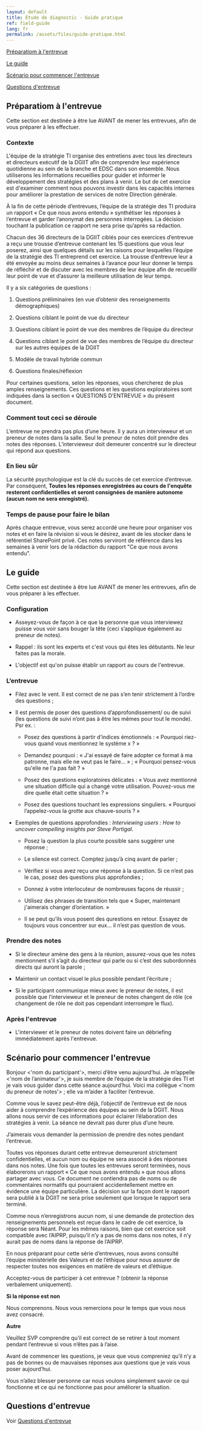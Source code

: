 ```yaml
---
layout: default
title: Étude de diagnostic - Guide pratique
ref: field-guide
lang: fr
permalink: /assets/files/guide-pratique.html
---
```

<!-- markdownlint-disable MD033 -->
<!-- markdownlint-disable MD036 -->

[Préparatiom à l'entrevue](#préparation-à-lentrevue)

[Le guide](#le-guide)

[Scénario pour commencer l'entrevue](#scénario-pour-commencer-lentrevue)

[Questions d'entrevue](#questions-dentrevue)

## Préparatiom à l'entrevue

Cette section est destinée à être lue AVANT de mener les entrevues, afin de vous préparer à les effectuer.

### Contexte

L'équipe de la stratégie TI organise des entretiens avec tous les directeurs et directeurs exécutif de la DGIIT afin de comprendre leur expérience quotidienne au sein de la branche et EDSC dans son ensemble.
Nous utiliserons les informations recueillies pour guider et informer le développement des stratégies et des plans à venir.
Le but de cet exercice est d'examiner comment nous pouvons investir dans les capacités internes pour améliorer la prestation de services de notre Direction générale.

À la fin de cette période d’entrevues, l’équipe de la stratégie des TI produira un rapport « Ce que nous avons entendu » synthétiser les réponses à l’entrevue et garder l’anonymat des personnes interrogées.
La décision touchant la publication ce rapport ne sera prise qu’après sa rédaction.

Chacun des 36 directeurs de la DGIIT ciblés pour ces exercices d’entrevue a reçu une trousse d’entrevue contenant les 15 questions que vous leur poserez, ainsi que quelques détails sur les raisons pour lesquelles l’équipe de la stratégie des TI entreprend cet exercice.
La trousse d’entrevue leur a été envoyée au moins deux semaines à l’avance pour leur donner le temps de réfléchir et de discuter avec les membres de leur équipe afin de recueillir leur point de vue et d’assurer la meilleure utilisation de leur temps.

Il y a six catégories de questions :

1. Questions préliminaires (en vue d’obtenir des renseignements démographiques)

2. Questions ciblant le point de vue du directeur

3. Questions ciblant le point de vue des membres de l’équipe du directeur

4. Questions ciblant le point de vue des membres de l’équipe du directeur sur les autres équipes de la DGIIT

5. Modèle de travail hybride commun

6. Questions finales/réflexion

Pour certaines questions, selon les réponses, vous chercherez de plus amples renseignements.
Ces questions et les questions exploratoires sont indiquées dans la section « QUESTIONS D’ENTREVUE » du présent document.

### Comment tout ceci se déroule

L’entrevue ne prendra pas plus d’une heure.
Il y aura un intervieweur et un preneur de notes dans la salle.
Seul le preneur de notes doit prendre des notes des réponses.
L’intervieweur doit demeurer concentré sur le directeur qui répond aux questions.

### En lieu sûr

La sécurité psychologique est la clé du succès de cet exercice d’entrevue. Par conséquent, **Toutes les réponses enregistrées au cours de l'enquête resteront confidentielles et seront consignées de manière autonome (aucun nom ne sera enregistré).**

### Temps de pause pour faire le bilan

Après chaque entrevue, vous serez accordé une heure pour organiser vos notes et en faire la révision si vous le désirez, avant de les stocker dans le référentiel SharePoint privé.
Ces notes serviront de référence dans les semaines à venir lors de la rédaction du rapport "Ce que nous avons entendu".

## Le guide

Cette section est destinée à être lue AVANT de mener les entrevues, afin de vous préparer à les effectuer.

### Configuration

- Asseyez-vous de façon à ce que la personne que vous interviewez puisse vous voir sans bouger la tête (ceci s’applique également au preneur de notes).

- Rappel : ils sont les experts et c'est vous qui êtes les débutants. Ne leur faites pas la morale.

- L'objectif est qu'on puisse établir un rapport au cours de l'entrevue.

### L’entrevue

- Filez avec le vent. Il est correct de ne pas s’en tenir strictement à l’ordre des questions ;

- Il est permis de poser des questions d’approfondissement/ ou de suivi (les questions de suivi n’ont pas à être les mêmes pour tout le monde). Psr ex. :
  - Posez des questions à partir d’indices émotionnels : « Pourquoi riez-vous quand vous mentionnez le système x ? »
  
  - Demandez pourquoi : « J'ai essayé de faire adopter ce format à ma patronne, mais elle ne veut pas le faire... » ; « Pourquoi pensez-vous qu'elle ne l'a pas fait ? »
  
  - Posez des questions exploratoires délicates : « Vous avez mentionné une situation difficile qui a changé votre utilisation. Pouvez-vous me dire quelle était cette situation ? »
  
  - Posez des questions touchant les expressions singuliers. « Pourquoi l’appelez-vous la grotte aux chauve-souris ? »
  
- Exemples de questions approfondies : *Interviewing users : How to uncover compelling insights par Steve Portigal*.
  
  - Posez la question la plus courte possible sans suggérer une réponse ;
  
  - Le silence est correct. Comptez jusqu’à cinq avant de parler ;
  
  - Vérifiez si vous avez reçu une réponse à la question. Si ce n’est pas le cas, posez des questions plus approfondies ;
  
  - Donnez à votre interlocuteur de nombreuses façons de réussir ;
  
  - Utilisez des phrases de transition tels que « Super, maintenant j'aimerais changer d’orientation. »
  
  - Il se peut qu’ils vous posent des qurestions en retour. Essayez de toujours vous concentrer sur eux... il n’est pas question de vous.

### Prendre des notes

- Si le directeur amène des gens à la réunion, assurez-vous que les notes mentionnent s’il s’agit du directeur qui parle ou si c’est des subordonnés directs qui auront la parole ;

- Maintenir un contact visuel le plus possible pendant l’écriture ;

- Si le participant communique mieux avec le preneur de notes, il est possible que l’intervieweur et le preneur de notes changent de rôle (ce changement de rôle ne doit pas cependant interrompre le flux).

### Après l'entrevue

- L'interviewer et le preneur de notes doivent faire un débriefing immédiatement après l'entrevue.

## Scénario pour commencer l'entrevue

Bonjour <'nom du participant'>, merci d’être venu aujourd’hui. Je m’appelle <'nom de l’animateur'>, je suis membre de l’équipe de la stratégie des TI et je vais vous guider dans cette séance aujourd’hui.
Voici ma collègue <'nom du preneur de notes'> ; elle va m’aider à faciliter l’entrevue.

Comme vous le savez peut-être déjà, l’objectif de l’entrevue est de nous aider à comprendre l’expérience des équipes au sein de la DGIIT.
Nous allons nous servir de ces informations pour éclairer l’élaboration des stratégies à venir.
La séance ne devrait pas durer plus d’une heure.

J’aimerais vous demander la permission de prendre des notes pendant l’entrevue.

Toutes vos réponses durant cette entrevue demeureront strictement confidentielles, et aucun nom ou équipe ne sera associé à des réponses dans nos notes.
Une fois que toutes les entrevues seront terminées, nous élaborerons un rapport « Ce que nous avons entendu » que nous allons partager avec vous.
Ce document ne contiendra pas de noms ou de commentaires normatifs qui pourraient accidentellement mettre en évidence une équipe particulière.
La décision sur la façon dont le rapport sera publié à la DGIIT ne sera prise seulement que lorsque le rapport sera terminé.

Comme nous n’enregistrons aucun nom, si une demande de protection des renseignements personnels est reçue dans le cadre de cet exercice, la réponse sera Néant.
Pour les mêmes raisons, bien que cet exercice soit compatible avec l’AIPRP, puisqu’il n’y a pas de noms dans nos notes, il n’y aurait pas de noms dans la réponse de l’AIPRP.

En nous préparant pour cette série d’entrevues, nous avons consulté l’équipe ministérielle des Valeurs et de l’éthique pour nous assurer de respecter toutes nos exigences en matière de valeurs et d’éthique.

Acceptez-vous de participer à cet entrevue ? (obtenir la réponse verbalement uniquement).

**Si la réponse est non**

Nous comprenons.
Nous vous remercions pour le temps que vous nous avez consacré.

**Autre**

Veuillez SVP comprendre qu’il est correct de se retirer à tout moment pendant l’entrevue si vous n’êtes pas à l’aise.

Avant de commencer les questions, je veux que vous compreniez qu’il n’y a pas de bonnes ou de mauvaises réponses aux questions que je vais vous poser aujourd’hui.

Vous n’allez blesser personne car nous voulons simplement savoir ce qui fonctionne et ce qui ne fonctionne pas pour améliorer la situation.

## Questions d'entrevue

Voir <a href="{{ site.baseurl }}{% link assets/files/questions-d-entrevue.md %}" title="Questions d'entrevue">Questions d'entrevue</a>